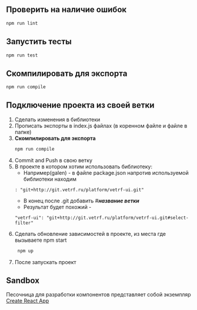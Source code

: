 ## Проверить на наличие ошибок

```bash
npm run lint
```

## Запустить тесты 

```bash
npm run test
```

## Скомпилировать для экспорта 

```bash
npm run compile
```

## Подключение проекта из своей ветки

 1. Сделать изменения в библиотеки 
 2. Прописать экспорты в index.js файлах (в коренном файле и файле в папке) 
 3. **Скомпилировать для экспорта**
    ```bash
    npm run compile
    ```
 4. Commit and Push в свою ветку
 5. В проекте в котором хотим использовать библиотеку: 
    * Например(galen) - в файле package.json напротив используемой библиотеки находим
    ```
    : "git+http://git.vetrf.ru/platform/vetrf-ui.git"
    ```  
    * В конец после .git добавить #***название ветки***
    * Результат будет похожий - 
    ```
    "vetrf-ui": "git+http://git.vetrf.ru/platform/vetrf-ui.git#select-filter"
    ```
 6. Cделать обновление зависимостей в проекте, из места где вызываете npm start
     ```bash
      npm up
      ```
 7. После запускать проект


## Sandbox

Песочница для разработки компонентов представляет собой экземпляр [Create React App](https://github.com/facebookincubator/create-react-app)